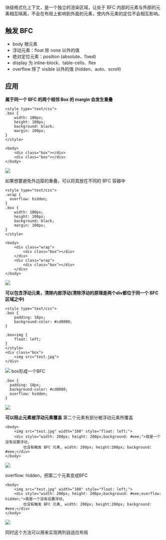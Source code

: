 块级格式化上下文，是一个独立的渲染区域，让处于 BFC 内部的元素与外部的元素相互隔离，不会在布局上影响到外面的元素，使内外元素的定位不会相互影响。

## 触发 BFC
* body 根元素
* 浮动元素：float 除 none 以外的值
* 绝对定位元素：position (absolute、fixed)
* display 为 inline-block、table-cells、flex
* overflow 除了 visible 以外的值 (hidden、auto、scroll)

## 应用
**属于同一个 BFC 的两个相邻 Box 的 margin 会发生重叠**
```
<style type="text/css">
.box {
    width: 100px;
    height: 100px;
    background: black;
    margin: 100px;
}
</style>

<body>
    <div class="box"></div>
    <div class="box"></div>
</body>
```
![](https://github.com/wangyuanfen/study-notes/blob/master/image/1563270749397.jpg?raw=true)

如果想要避免外边距的重叠，可以将其放在不同的 BFC 容器中
```
<style type="text/css">
.wrap {
  overflow: hidden;
}
.box {
    width: 100px;
    height: 100px;
    background: black;
    margin: 100px;
}
</style>

<body>
    <div class="wrap">
        <div class="box"></div>
    </div>
    <div class="wrap">
        <div class="box"></div>
    </div>
</body>
```
![](https://github.com/wangyuanfen/study-notes/blob/master/image/1563271155368.jpg?raw=true)

**可以包含浮动元素，清除内部浮动(清除浮动的原理是两个div都位于同一个 BFC 区域之中)**
```
<style type="text/css">
.box {
    padding: 10px;
    background-color: #cd0000;
}

.box>img {
    float: left;
}
</style>
<div class="box">
    <img src="test.jpg">
</div>
```
![](https://github.com/wangyuanfen/study-notes/blob/master/image/1563271623010.jpg?raw=true)
box形成一个BFC
```
.box {
  padding: 10px;
  background-color: #cd0000;
  overflow: hidden;
}
```
![](https://github.com/wangyuanfen/study-notes/blob/master/image/1563271626824.jpg?raw=true)
 
**可以阻止元素被浮动元素覆盖**
第二个元素有部分被浮动元素所覆盖
```
<body>
    <img src="test.jpg" width="100" style="float: left;">
    <div style="width: 200px; height: 200px;background: #eee;">我是一个没有设置浮动,
        也没有触发 BFC 元素, width: 200px; height:200px; background: #eee;</div>
</body>
```
![](https://github.com/wangyuanfen/study-notes/blob/master/image/1563272399154.jpg?raw=true)

overflow: hidden，把第二个元素变成BFC
```
<body>
    <img src="test.jpg" width="100" style="float: left;">
    <div style="width: 200px; height: 200px;background: #eee;overflow: hidden;">我是一个没有设置浮动,
        也没有触发 BFC 元素, width: 200px; height:200px; background: #eee;</div>
</body>
```
![](https://github.com/wangyuanfen/study-notes/blob/master/image/1563272402543.jpg?raw=true)

同时这个方法可以用来实现两列自适应布局
